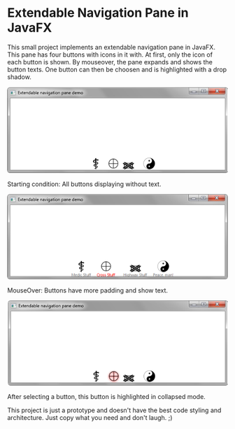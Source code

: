Extendable Navigation Pane in JavaFX
======================================

This small project implements an extendable navigation pane in JavaFX. This pane has four buttons with icons in it with. At first, only the icon of each button is shown. By mouseover, the pane expands and shows the button texts. One button can then be choosen and is highlighted with a drop shadow.

![alt tag](javaFXNavigationPane1.png)

Starting condition: All buttons displaying without text.

![alt tag](javaFXNavigationPane2.png)

MouseOver: Buttons have more padding and show text.

![alt tag](javaFXNavigationPane3.png)

After selecting a button, this button is highlighted in collapsed mode.


This project is just a prototype and doesn't have the best code styling and architecture. Just copy what you need and don't laugh. ;)
